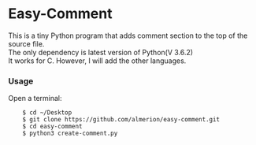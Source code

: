 # Easy-Comment  
  
 This is a tiny Python program that adds comment section to the top of the source file.  
 The only dependency is latest version of Python(V 3.6.2)  
 It works for C. However, I will add the other languages.  

### Usage
   Open a terminal:
```
	$ cd ~/Desktop
	$ git clone https://github.com/almerion/easy-comment.git
	$ cd easy-comment
	$ python3 create-comment.py
```
